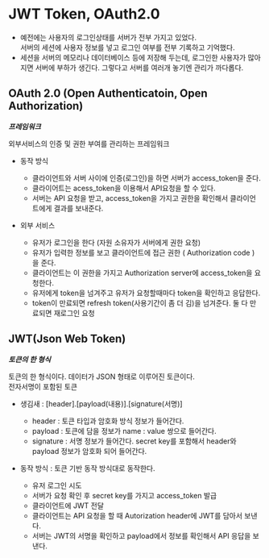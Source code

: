 # JWT Token, OAuth2.0

- 예전에는 사용자의 로그인상태를 서버가 전부 가지고 있었다.<br>
서버의 세션에 사용자 정보를 넣고 로그인 여부를 전부 기록하고 기억했다.
- 세션을 서버의 메모리나 데이터베이스 등에 저장해 두는데, 로그인한 사용자가 많아지면 서버에 부하가 생긴다. 그렇다고 서버를 여러개 놓기엔 관리가 까다롭다.

## OAuth 2.0 (Open Authenticatoin, Open Authorization)

***프레임워크***

외부서비스의 인증 및 권한 부여를 관리하는 프레임워크

- 동작 방식 
    - 클라이언트와 서버 사이에 인증(로그인)을 하면 서버가 access_token을 준다.
    - 클라이어트는 acess_token을 이용해서 API요청을 할 수 있다.
    - 서버는 API 요청을 받고, access_token을 가지고 권한을 확인해서 클라이언트에게 결과를 보내준다.

- 외부 서비스
    - 유저가 로그인을 한다 (자원 소유자가 서버에게 권한 요청)
    - 유저가 입력한 정보를 보고 클라이언트에 접근 권한 ( Authorization code ) 을 준다. 
    - 클라이언트는 이 권한을 가지고 Authorization server에 access_token을 요청한다.
    - 유저에게 token을 넘겨주고 유저가 요청할때마다 token을 확인하고 응답한다.
    - token이 만료되면 refresh token(사용기간이 좀 더 김)을 넘겨준다. 둘 다 만료되면 재로그인 요청


## JWT(Json Web Token)
***토큰의 한 형식***

토큰의 한 형식이다. 데이터가 JSON 형태로 이루어진 토큰이다.<br>
전자서명이 포함된 토큰

- 생김새 : [header].[payload(내용)].[signature(서명)]
    - header : 토큰 타입과 암호화 방식 정보가 들어간다.
    - payload : 토큰에 담을 정보가 name : value 쌍으로 들어간다.
    - signature : 서명 정보가 들어간다. secret key를 포함해서 header와 payload 정보가 암호화 되어 들어간다.

- 동작 방식 : 토큰 기반 동작 방식대로 동작한다.
    - 유저 로그인 시도
    - 서버가 요청 확인 후 secret key를 가지고 access_token 발급
    - 클라이언트에 JWT 전달
    - 클라이언트는 API 요청을 할 때 Autorization header에 JWT를 담아서 보낸다.
    - 서버는 JWT의 서명을 확인하고 payload에서 정보를 확인해서 API 응답을 보낸다.
